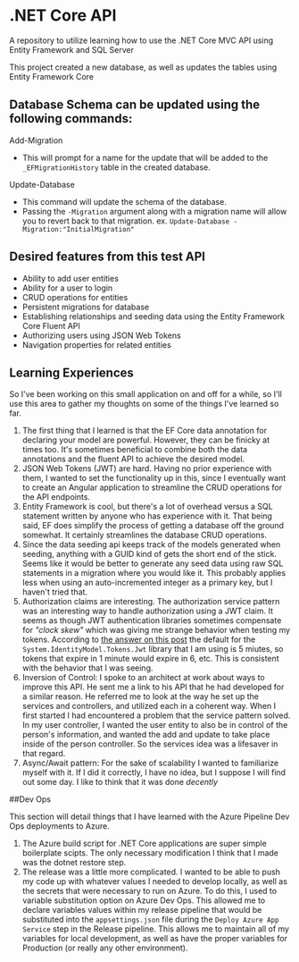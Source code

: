 # .NET Core API
A repository to utilize learning how to use the .NET Core MVC API using Entity Framework and SQL Server

This project created a new database, as well as updates the tables using Entity Framework Core

## Database Schema can be updated using the following commands:
Add-Migration
  - This will prompt for a name for the update that will be added to the `_EFMigrationHistory` table in the created database.

Update-Database
  - This command will update the schema of the database.
  - Passing the `-Migration` argument along with a migration name will allow you to revert back to that migration. 
    ex. `Update-Database -Migration:"InitialMigration"`

## Desired features from this test API
- Ability to add user entities
- Ability for a user to login
- CRUD operations for entities
- Persistent migrations for database
- Establishing relationships and seeding data using the Entity Framework Core Fluent API
- Authorizing users using JSON Web Tokens
- Navigation properties for related entities

## Learning Experiences
So I've been working on this small application on and off for a while, so I'll use this area to gather my thoughts on 
some of the things I've learned so far. 

1. The first thing that I learned is that the EF Core data annotation for declaring your model are powerful. 
However, they can be finicky at times too. It's sometimes beneficial to combine both the data annotations and the fluent API
to achieve the desired model.
2. JSON Web Tokens (JWT) are hard. Having no prior experience with them, I wanted to set the functionality up in this, since I eventually
want to create an Angular application to streamline the CRUD operations for the API endpoints.
3. Entity Framework is cool, but there's a lot of overhead versus a SQL statement written by anyone who has experience with it. That 
being said, EF does simplify the process of getting a database off the ground somewhat. It certainly streamlines the database CRUD
operations.
4. Since the data seeding api keeps track of the models generated when seeding, anything with a GUID kind of gets the short end of 
the stick. Seems like it would be better to generate any seed data using raw SQL statements in a migration where you would like it.
This probably applies less when using an auto-incremented integer as a primary key, but I haven't tried that.
5. Authorization claims are interesting. The authorization service pattern was an interesting way to handle authorization using 
a JWT claim. It seems as though JWT authentication libraries sometimes compensate for _"clock skew"_ which was giving me strange behavior when testing
my tokens. According to [the answer on this post](https://stackoverflow.com/questions/39728519/jwtsecuritytoken-doesnt-expire-when-it-should) the default
for the `System.IdentityModel.Tokens.Jwt` library that I am using is 5 miutes, so tokens that expire in 1 minute would expire in 6, etc. This
is consistent with the behavior that I was seeing.
6. Inversion of Control: I spoke to an architect at work about ways to improve this API. He sent me a link to his API that he had developed
for a similar reason. He referred me to look at the way he set up the services and controllers, and utilized each in a coherent way. 
When I first started I had encountered a problem that the service pattern solved. In my user controller, I wanted the user entity to also
be in control of the person's information, and wanted the add and update to take place inside of the person controller. So the services
idea was a lifesaver in that regard.
7. Async/Await pattern: For the sake of scalability I wanted to familiarize myself with it. If I did it correctly, I have no idea, but I suppose
I will find out some day. I like to think that it was done _decently_

##Dev Ops

This section will detail things that I have learned with the Azure Pipeline Dev Ops deployments to Azure.

1. The Azure build script for .NET Core applications are super simple boilerplate scipts. The only necessary modification I think that I made was
the dotnet restore step.
2. The release was a little more complicated. I wanted to be able to push my code up with whatever values I needed to develop locally,
as well as the secrets that were necessary to run on Azure. To do this, I used to variable substitution option on Azure Dev Ops. This allowed me to
declare variables values within my release pipeline that would be substituted into the `appsettings.json` file during the `Deploy Azure App Service` step in the Release pipeline. 
This allows me to maintain all of my variables for local development, as well as have the proper variables for Production (or really any other environment). 
